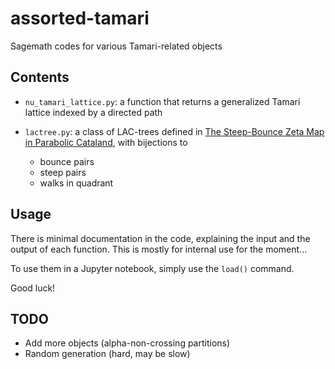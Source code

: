 # assorted-tamari

Sagemath codes for various Tamari-related objects

## Contents

- `nu_tamari_lattice.py`: a function that returns a generalized Tamari lattice indexed by a directed path

- `lactree.py`: a class of LAC-trees defined in [The Steep-Bounce Zeta Map in Parabolic Cataland](https://arxiv.org/abs/1903.08515), with bijections to
  
  * bounce pairs
  * steep pairs
  * walks in quadrant

## Usage

There is minimal documentation in the code, explaining the input and the output of each function. This is mostly for internal use for the moment...

To use them in a Jupyter notebook, simply use the `load()` command.

Good luck!

## TODO

- Add more objects (alpha-non-crossing partitions)
- Random generation (hard, may be slow)
